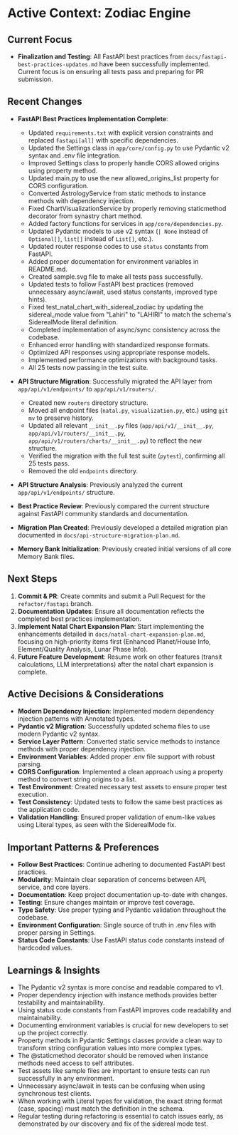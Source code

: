 # Active Context: Zodiac Engine

## Current Focus

- **Finalization and Testing**: All FastAPI best practices from `docs/fastapi-best-practices-updates.md` have been successfully implemented. Current focus is on ensuring all tests pass and preparing for PR submission.

## Recent Changes

- **FastAPI Best Practices Implementation Complete**:
  - Updated `requirements.txt` with explicit version constraints and replaced `fastapi[all]` with specific dependencies.
  - Updated the Settings class in `app/core/config.py` to use Pydantic v2 syntax and .env file integration.
  - Improved Settings class to properly handle CORS allowed origins using property method.
  - Updated main.py to use the new allowed_origins_list property for CORS configuration.
  - Converted AstrologyService from static methods to instance methods with dependency injection.
  - Fixed ChartVisualizationService by properly removing staticmethod decorator from synastry chart method.
  - Added factory functions for services in `app/core/dependencies.py`.
  - Updated Pydantic models to use v2 syntax (`| None` instead of `Optional[]`, `list[]` instead of `List[]`, etc.).
  - Updated router response codes to use `status` constants from FastAPI.
  - Added proper documentation for environment variables in README.md.
  - Created sample.svg file to make all tests pass successfully.
  - Updated tests to follow FastAPI best practices (removed unnecessary async/await, used status constants, improved type hints).
  - Fixed test_natal_chart_with_sidereal_zodiac by updating the sidereal_mode value from "Lahiri" to "LAHIRI" to match the schema's SiderealMode literal definition.
  - Completed implementation of async/sync consistency across the codebase.
  - Enhanced error handling with standardized response formats.
  - Optimized API responses using appropriate response models.
  - Implemented performance optimizations with background tasks.
  - All 25 tests now passing in the test suite.

- **API Structure Migration**: Successfully migrated the API layer from `app/api/v1/endpoints/` to `app/api/v1/routers/`.
  - Created new `routers` directory structure.
  - Moved all endpoint files (`natal.py`, `visualization.py`, etc.) using `git mv` to preserve history.
  - Updated all relevant `__init__.py` files (`app/api/v1/__init__.py`, `app/api/v1/routers/__init__.py`, `app/api/v1/routers/charts/__init__.py`) to reflect the new structure.
  - Verified the migration with the full test suite (`pytest`), confirming all 25 tests pass.
  - Removed the old `endpoints` directory.
- **API Structure Analysis**: Previously analyzed the current `app/api/v1/endpoints/` structure.
- **Best Practice Review**: Previously compared the current structure against FastAPI community standards and documentation.
- **Migration Plan Created**: Previously developed a detailed migration plan documented in `docs/api-structure-migration-plan.md`.
- **Memory Bank Initialization**: Previously created initial versions of all core Memory Bank files.

## Next Steps

1. **Commit & PR**: Create commits and submit a Pull Request for the `refactor/fastapi` branch.
2. **Documentation Updates**: Ensure all documentation reflects the completed best practices implementation.
3. **Implement Natal Chart Expansion Plan**: Start implementing the enhancements detailed in `docs/natal-chart-expansion-plan.md`, focusing on high-priority items first (Enhanced Planet/House Info, Element/Quality Analysis, Lunar Phase Info).
4. **Future Feature Development**: Resume work on other features (transit calculations, LLM interpretations) after the natal chart expansion is complete.

## Active Decisions & Considerations

- **Modern Dependency Injection**: Implemented modern dependency injection patterns with Annotated types.
- **Pydantic v2 Migration**: Successfully updated schema files to use modern Pydantic v2 syntax.
- **Service Layer Pattern**: Converted static service methods to instance methods with proper dependency injection.
- **Environment Variables**: Added proper .env file support with robust parsing.
- **CORS Configuration**: Implemented a clean approach using a property method to convert string origins to a list.
- **Test Environment**: Created necessary test assets to ensure proper test execution.
- **Test Consistency**: Updated tests to follow the same best practices as the application code.
- **Validation Handling**: Ensured proper validation of enum-like values using Literal types, as seen with the SiderealMode fix.

## Important Patterns & Preferences

- **Follow Best Practices**: Continue adhering to documented FastAPI best practices.
- **Modularity**: Maintain clear separation of concerns between API, service, and core layers.
- **Documentation**: Keep project documentation up-to-date with changes.
- **Testing**: Ensure changes maintain or improve test coverage.
- **Type Safety**: Use proper typing and Pydantic validation throughout the codebase.
- **Environment Configuration**: Single source of truth in .env files with proper parsing in Settings.
- **Status Code Constants**: Use FastAPI status code constants instead of hardcoded values.

## Learnings & Insights

- The Pydantic v2 syntax is more concise and readable compared to v1.
- Proper dependency injection with instance methods provides better testability and maintainability.
- Using status code constants from FastAPI improves code readability and maintainability.
- Documenting environment variables is crucial for new developers to set up the project correctly.
- Property methods in Pydantic Settings classes provide a clean way to transform string configuration values into more complex types.
- The @staticmethod decorator should be removed when instance methods need access to self attributes.
- Test assets like sample files are important to ensure tests can run successfully in any environment.
- Unnecessary async/await in tests can be confusing when using synchronous test clients.
- When working with Literal types for validation, the exact string format (case, spacing) must match the definition in the schema.
- Regular testing during refactoring is essential to catch issues early, as demonstrated by our discovery and fix of the sidereal mode test. 